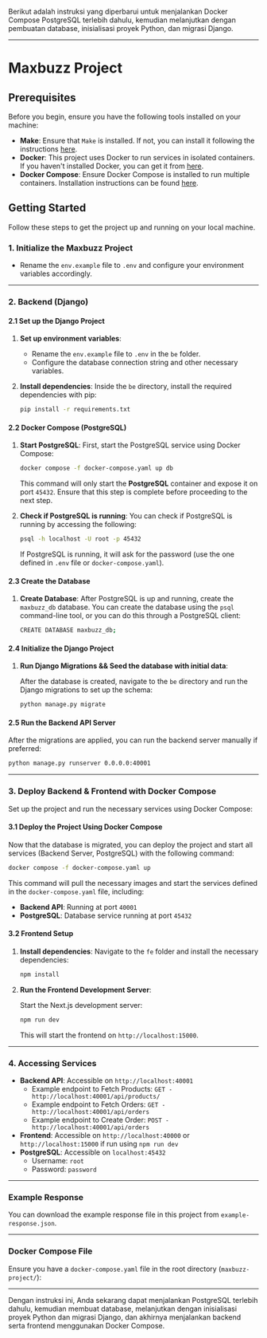 Berikut adalah instruksi yang diperbarui untuk menjalankan Docker Compose PostgreSQL terlebih dahulu, kemudian melanjutkan dengan pembuatan database, inisialisasi proyek Python, dan migrasi Django.

---

# Maxbuzz Project

## Prerequisites

Before you begin, ensure you have the following tools installed on your machine:

- **Make**: Ensure that `Make` is installed. If not, you can install it following the instructions [here](https://www.gnu.org/software/make/).
- **Docker**: This project uses Docker to run services in isolated containers. If you haven't installed Docker, you can get it from [here](https://www.docker.com/get-started).
- **Docker Compose**: Ensure Docker Compose is installed to run multiple containers. Installation instructions can be found [here](https://docs.docker.com/compose/install/).

## Getting Started

Follow these steps to get the project up and running on your local machine.

### 1. Initialize the Maxbuzz Project

- Rename the `env.example` file to `.env` and configure your environment variables accordingly.

---

### 2. Backend (Django)

#### 2.1 Set up the Django Project

1. **Set up environment variables**:
   - Rename the `env.example` file to `.env` in the `be` folder.
   - Configure the database connection string and other necessary variables.

2. **Install dependencies**:
   Inside the `be` directory, install the required dependencies with pip:

   ```bash
   pip install -r requirements.txt
   ```

#### 2.2 Docker Compose (PostgreSQL)

1. **Start PostgreSQL**:
   First, start the PostgreSQL service using Docker Compose:

   ```bash
   docker compose -f docker-compose.yaml up db
   ```

   This command will only start the **PostgreSQL** container and expose it on port `45432`. Ensure that this step is complete before proceeding to the next step.

2. **Check if PostgreSQL is running**:
   You can check if PostgreSQL is running by accessing the following:

   ```bash
   psql -h localhost -U root -p 45432
   ```

   If PostgreSQL is running, it will ask for the password (use the one defined in `.env` file or `docker-compose.yaml`).

#### 2.3 Create the Database

1. **Create Database**:
   After PostgreSQL is up and running, create the `maxbuzz_db` database. You can create the database using the `psql` command-line tool, or you can do this through a PostgreSQL client:

   ```bash
   CREATE DATABASE maxbuzz_db;
   ```

#### 2.4 Initialize the Django Project

1. **Run Django Migrations && Seed the database with initial data**:

   After the database is created, navigate to the `be` directory and run the Django migrations to set up the schema:

   ```bash
   python manage.py migrate
   ```

#### 2.5 Run the Backend API Server

After the migrations are applied, you can run the backend server manually if preferred:

```bash
python manage.py runserver 0.0.0.0:40001
```

---

### 3. Deploy Backend & Frontend with Docker Compose

Set up the project and run the necessary services using Docker Compose:

#### 3.1 Deploy the Project Using Docker Compose

Now that the database is migrated, you can deploy the project and start all services (Backend Server, PostgreSQL) with the following command:

```bash
docker compose -f docker-compose.yaml up
```

This command will pull the necessary images and start the services defined in the `docker-compose.yaml` file, including:

- **Backend API**: Running at port `40001`
- **PostgreSQL**: Database service running at port `45432`

#### 3.2 Frontend Setup

1. **Install dependencies**:
   Navigate to the `fe` folder and install the necessary dependencies:

   ```bash
   npm install
   ```

2. **Run the Frontend Development Server**:

   Start the Next.js development server:

   ```bash
   npm run dev
   ```

   This will start the frontend on `http://localhost:15000`.

---

### 4. Accessing Services

- **Backend API**: Accessible on `http://localhost:40001`
  - Example endpoint to Fetch Products: `GET - http://localhost:40001/api/products/`
  - Example endpoint to Fetch Orders: `GET - http://localhost:40001/api/orders`
  - Example endpoint to Create Order: `POST - http://localhost:40001/api/orders`
- **Frontend**: Accessible on `http://localhost:40000` or `http://localhost:15000` if run using `npm run dev`
- **PostgreSQL**: Accessible on `localhost:45432`
  - Username: `root`
  - Password: `password`

---

### Example Response

You can download the example response file in this project from `example-response.json`.

---

### Docker Compose File

Ensure you have a `docker-compose.yaml` file in the root directory (`maxbuzz-project/`):

---

Dengan instruksi ini, Anda sekarang dapat menjalankan PostgreSQL terlebih dahulu, kemudian membuat database, melanjutkan dengan inisialisasi proyek Python dan migrasi Django, dan akhirnya menjalankan backend serta frontend menggunakan Docker Compose.